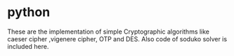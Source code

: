 # python
These are the implementation of simple Cryptographic algorithms like caeser cipher ,vigenere cipher, OTP and DES.
Also code of soduko solver is included here.
